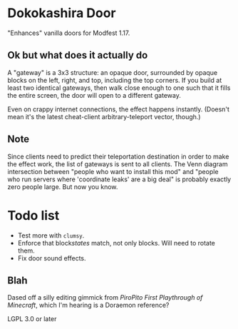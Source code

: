 # Dokokashira Door

"Enhances" vanilla doors for Modfest 1.17.

## Ok but what does it actually do

A "gateway" is a 3x3 structure: an opaque door, surrounded by opaque blocks on the left, right, and top, including the top corners. If you build at least two identical gateways, then walk close enough to one such that it fills the entire screen, the door will open to a different gateway.

Even on crappy internet connections, the effect happens instantly. (Doesn't mean it's the latest cheat-client arbitrary-teleport vector, though.)

## Note

Since clients need to predict their teleportation destination in order to make the effect work, the list of gateways is sent to all clients. The Venn diagram intersection between "people who want to install this mod" and "people who run servers where 'coordinate leaks' are a big deal" is probably exactly zero people large. But now you know.

# Todo list

* Test more with `clumsy`.
* Enforce that block*states* match, not only blocks. Will need to rotate them.
* Fix door sound effects.

## Blah

Dased off a silly editing gimmick from *PiroPito First Playthrough of Minecraft*, which I'm hearing is a Doraemon reference?

LGPL 3.0 or later